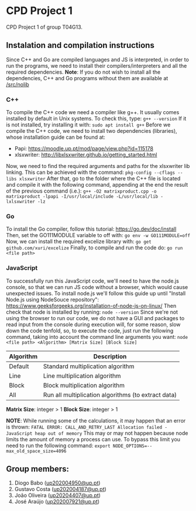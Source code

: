 # CPD Project 1

CPD Project 1 of group T04G13.

## Instalation and compilation instructions

Since C++ and Go are compiled languages and JS is interpreted, in order to run the programs, we need to install their compilers/interpreters and all the required dependencies. 
**Note**: If you do not wish to install all the dependencies, C++ and Go programs without them are available at [/src/nolib](/src/nolib/)

### C++
To compile the C++ code we need a compiler like g++. It usually comes installed by default in Unix systems. To check this, type: `g++ --version`
If it is not installed, try installing it with: `sudo apt install g++`
Before we compile the C++ code, we need to install two dependencies (libraries), whose installation guide can be found at:
- Papi: https://moodle.up.pt/mod/page/view.php?id=115178
- xlsxwriter: http://libxlsxwriter.github.io/getting_started.html

Now, we need to find the required arguments and paths for the xlsxwriter lib linking. This can be achieved with the command: `pkg-config --cflags --libs xlsxwriter`
After that, go to the folder where the C++ file is located and compile it with the following command, appending at the end the result of the previous command (i.e.): `g++ -O2 matrixproduct.cpp -o matrixproduct -lpapi -I/usr/local/include -L/usr/local/lib -lxlsxwriter -lz`

### Go
To install the Go compiler, follow this tutorial: https://go.dev/doc/install
Then, set the GO111MODULE variable to off with: `go env -w GO111MODULE=off`
Now, we can install the required excelize library with: `go get github.com/xuri/excelize`
Finally, to compile and run the code do: `go run <file path>`

### JavaScript
To successfully run this JavaScript code, we'll need to have the node.js console, so that we can run JS code without a browser, which would cause unexpected issues.
To install node.js we'll follow this guide up until "Install Node.js using NodeSouce repository": https://www.geeksforgeeks.org/installation-of-node-js-on-linux/
Then check that node is installed by running: `node --version`
Since we're not using the browser to run our code, we do not have a GUI and packages to read input from the console during execution will, for some reason, slow down the code tenfold, so, to execute the code, just run the following command, taking into account the command line arguments you want: `node <file path> <Algorithm> [Matrix Size] [Block Size]`

| Algorithm | Description | 
| --- | --- |
| Default | Standard multiplication algorithm |
| Line | Line multiplication algorithm |
| Block | Block multiplication algorithm |
| All | Run all multiplication algorithms (to extract data) |


**Matrix Size**: integer > 1
**Block Size**: integer > 1

**NOTE**: While running some of the calculations, it may happen that an error is thrown: `FATAL ERROR: CALL_AND_RETRY_LAST Allocation failed - JavaScript heap out of memory` 
This may or may not happen because node limits the amount of memory a process can use. To bypass this limit you need to run the following command: `export NODE_OPTIONS=--max_old_space_size=4096`

## Group members:

1. Diogo Babo (up202004950@up.pt)
2. Gustavo Costa (up202004187@up.pt)
3. João Oliveira (up20204407@up.pt)
4. José Araújo (up202007921@up.pt)
